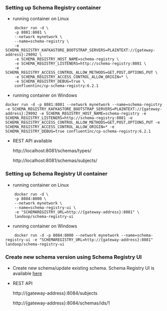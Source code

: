 
### Setting up Schema Registry container

* running container on Linux

```shell 
    docker run -d \
    -p 8081:8081 \
    --network mynetwork \
    --name=schema-registry \
    -e SCHEMA_REGISTRY_KAFKASTORE_BOOTSTRAP_SERVERS=PLAINTEXT://{gateway-address}:29092 \
    -e SCHEMA_REGISTRY_HOST_NAME=schema-registry \
    -e SCHEMA_REGISTRY_LISTENERS=http://schema-registry:8081 \
    -e SCHEMA_REGISTRY_ACCESS_CONTROL_ALLOW_METHODS=GET,POST,OPTIONS,PUT \
    -e SCHEMA_REGISTRY_ACCESS_CONTROL_ALLOW_ORIGIN=* \
    -e SCHEMA_REGISTRY_DEBUG=true \
    confluentinc/cp-schema-registry:6.2.1
```


* running container on Windows

```shell 
docker run -d -p 8081:8081 --network mynetwork --name=schema-registry -e SCHEMA_REGISTRY_KAFKASTORE_BOOTSTRAP_SERVERS=PLAINTEXT://{gateway-address}:29092 -e SCHEMA_REGISTRY_HOST_NAME=schema-registry -e SCHEMA_REGISTRY_LISTENERS=http://schema-registry:8081 -e SCHEMA_REGISTRY_ACCESS_CONTROL_ALLOW_METHODS=GET,POST,OPTIONS,PUT -e SCHEMA_REGISTRY_ACCESS_CONTROL_ALLOW_ORIGIN=* -e SCHEMA_REGISTRY_DEBUG=true confluentinc/cp-schema-registry:6.2.1
```

* REST API available

    http://localhost:8081/schemas/types/

    http://localhost:8081/schemas/subjects/


### Setting up Schema Registry UI container

* running container on Linux

```shell 
    docker run -d \
    -p 8084:8000 \
    --network mynetwork \
    --name=schema-registry-ui \
    -e "SCHEMAREGISTRY_URL=http://{gateway-address}:8081" \
    landoop/schema-registry-ui
```

* running container on Windows

```shell 
    docker run -d -p 8084:8000 --network mynetwork --name=schema-registry-ui -e "SCHEMAREGISTRY_URL=http://{gateway-address}:8081" landoop/schema-registry-ui
```

### Create new schema version using Schema Registry UI

* Create new schema/update existing schema. Schema Registry UI is available [here](http://{gateway-address}:8084/#/)

* REST API

    http://{gateway-address}:8084/subjects

    http://{gateway-address}:8084/schemas/ids/1